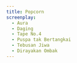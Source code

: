 ```yaml
---
title: Popcorn
screenplay:
  - Aura
  - Daging
  - Tape No.4
  - Puspa tak Bertangkai
  - Tebusan Jiwa
  - Dirayakan Ombak
---
```

